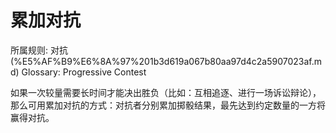 # 累加对抗

所属规则: 对抗 (%E5%AF%B9%E6%8A%97%201b3d619a067b80aa97d4c2a5907023af.md)
Glossary: Progressive Contest

如果一次较量需要长时间才能决出胜负（比如：互相追逐、进行一场诉讼辩论），那么可用累加对抗的方式：对抗者分别累加掷骰结果，最先达到约定数量的一方将赢得对抗。